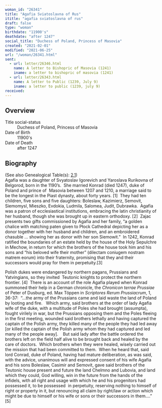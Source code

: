 ```yaml
---
woman_id: "26341"
title: "Agafia Sviatoslavna of Rus"
ititle: "agafia sviatoslavna of rus"
draft: false
type: "woman"
birthdate: "11900's"
deathdate: "after 1247"
social_title: "Duchess of Poland, Princess of Masovia"
created: "2021-02-01"
modified: "2021-06-25"
url: "/woman/26341.html"
sent:
  - url: letter/26346.html
    name: A letter to Bishopric of Masovia (1241)
    iname: a letter to bishopric of masovia (1241)
  - url: letter/26343.html
    name: A letter to Public (1239, July 9)
    iname: a letter to public (1239, july 9)
received:
---
```

<h2 class="mt-4">Overview</h2><dt>Title social-status</dt><dd>Duchess of Poland, Princess of Masovia</dd><dt>Date of Birth</dt><dd>11900's</dd><dt>Date of Death</dt><dd>after 1247</dd><h2 class="mt-4">Biography</h2><p>(See also Genealogical Table(s): <a href="/content/genealogy-conrad#n26341">2.1</a>)<br>Agafia was a daughter of Svyatoslav Igorevich and Yaroslava Rurikovna of Belgorod, born in the 1190’s.&nbsp; She married Konrad (died 1247), duke of Poland and prince of&nbsp; Masovia between 1207 and 1210, a marriage said to be the longest in the Piast dynasty, about forty years. [1]&nbsp; They had ten children, five sons and five daughters: Boleslaw, Kazimierz, Semovit, Siemomysl, Mieszko, Evdokia, Ludmila, Salomea, Judit, Dubrawka.&nbsp; Agafia was a patron of ecclesiastical institutions, embracing the latin christianity of her husband, though she was brought up in eastern orthodoxy. [2]&nbsp; Zajac presents two gifts commissioned by Agafia and her family, “a golden chalice with matching paten given to Płock Cathedral depicting her as a donor together with her husband and children, and an embroidered chasuble … showing her as donor with her son Siemowit.”&nbsp;&nbsp;In 1242, Konrad ratified the boundaries of an estate held by the house of the Holy Sepulchre in Mechow, in return for which the brothers of the house took him and his sons and “his beloved wife their mother” (dilectam coniugem nostram matrem eorum) into their fraternity, promising that they and their successors would pray for them in perpetuity.[3]</p><p>Polish dukes were endangered by northern pagans, Prussians and Yatvingians, so they invited&nbsp; Teutonic knights to protect the northern frontier. [4]&nbsp; There is an account of the role Agafia played when Konrad summoned their help in a German chronicle, the <i>Chronicon terrae Prussiae</i> of Peter of Dusburg, ed. Max Töppen in <i>Scriptores Rerum Prussiacrum</i>, 1, 36-37:&nbsp; “…the army of the Prussians came and laid waste the land of Poland by looting and fire.&nbsp;&nbsp; Which army, said brothers at the order of lady Agafia wife of the duke, with a multitude of Poles she had brought (assumpta), fought virilely in war, but the Prussians opposing them and the Poles fleeing in the first meeting, wounded said brothers lethally and having captured the captain of the Polish army, they killed many of the people they had led away [or killed the captain of the Polish army whom they had captured and led many of the people away].&nbsp;&nbsp;&nbsp; But said lady after the battle ordered the brothers left on the field half alive to be brought back and healed by the care of doctors.&nbsp; Which brothers when they were healed, wisely carried out the mission that had been committed to them.&nbsp; When he heard that, said lord Conrad, duke of Poland, having had mature deliberation, as was said, with the advice, unanimous will and expressed consent of his wife Agafia and his sons Boleslaw, Casimir and Semovit, gave said brothers of the Teutonic house present and future the land Chelmno and Lubovia, and land which they could, God willing, win in the future from the hands of the infidels, with all right and usage with which he and his progenitors had possessed it, to be possessed&nbsp; in perpetuity, reserving nothing to himself of right or property in it, but renouncing all claim by right/law or action which might be due to himself or his wife or sons or their successors in them….” [5]</p><div><br><div><p></p></div></div>
